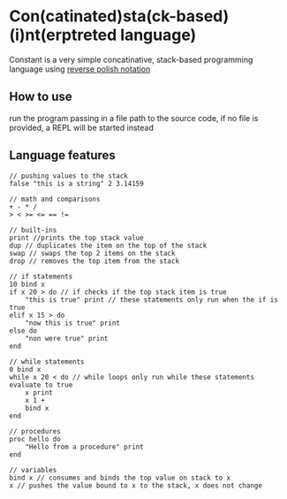 # Con(catinated)sta(ck-based)(i)nt(erptreted language)
Constant is a very simple concatinative, stack-based programming language using [reverse polish notation](https://en.wikipedia.org/wiki/Reverse_Polish_notation)

## How to use
run the program passing in a file path to the source code, if no file is provided, a REPL will be started instead

## Language features

```
// pushing values to the stack
false "this is a string" 2 3.14159

// math and comparisons
+ - * /
> < >= <= == !=

// built-ins
print //prints the top stack value
dup // duplicates the item on the top of the stack
swap // swaps the top 2 items on the stack
drop // removes the top item from the stack

// if statements
10 bind x
if x 20 > do // if checks if the top stack item is true
    "this is true" print // these statements only run when the if is true
elif x 15 > do
    "now this is true" print
else do
    "non were true" print
end

// while statements
0 bind x
while x 20 < do // while loops only run while these statements evaluate to true
    x print
    x 1 +
    bind x
end

// procedures
proc hello do
    "Hello from a procedure" print
end

// variables
bind x // consumes and binds the top value on stack to x
x // pushes the value bound to x to the stack, x does not change
```
